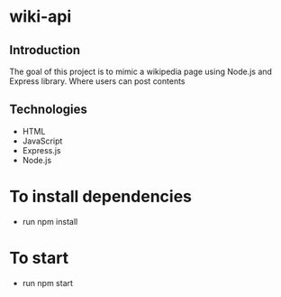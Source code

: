# wiki-api

## Introduction

The goal of this project is to mimic a wikipedia page using Node.js and Express library. Where users can post contents

## Technologies

- HTML
- JavaScript
- Express.js
- Node.js

# To install dependencies

- run npm install

# To start

- run npm start

